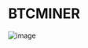 # BTCMINER

![image](https://user-images.githubusercontent.com/97704518/220132167-3c8da5de-20ce-4989-85d6-ba11bce0917b.png)
